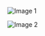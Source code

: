 ![Image 1](blob/main/elyspbrminecraft.png)

![Image 2](https://api.mcpedl.com/storage/submissions/187054/images/elys-pbr_2.png)
